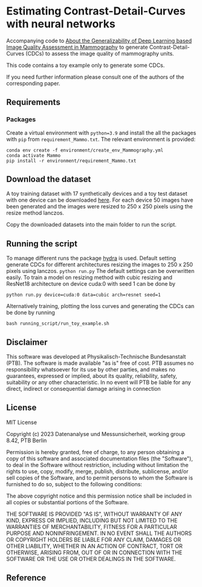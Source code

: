 # Estimating Contrast-Detail-Curves with neural networks 
Accompanying code to [About the Generalizability of Deep Learning based Image
Quality Assessment in Mammography]() to generate Contrast-Detail-Curves (CDCs) to assess the image quality of mammography units.

This code contains a toy example only to generate some CDCs.

If you need further information please consult one of the authors of the corresponding paper. 

## Requirements

### Packages
Create a virtual environment with `python=3.9` and install the all the packages with `pip` from `requirement_Mammo.txt`. The relevant environment is provided:
```
conda env create -f environment/create_env_Mammography.yml
conda activate Mammo
pip install -r environment/requirement_Mammo.txt
```

## Download the dataset
A toy training dataset with 17 synthetically devices and a toy test dataset with one device can be downloaded [here](https://box.ptb.de/getlink/fiKj1VjQtN6V2iCZgZ7PK6eB/). For each device 50 images have been generated and the images were resized to 250 x 250 pixels using the resize method lanczos.

Copy the downloaded datasets into the main folder to run the script.

## Running the script
To manage different runs the package [hydra](https://hydra.cc/docs/intro/) is used. Default setting generate CDCs for different architectures resizing the images to 250 x 250 pixels using lanczos. 
```python run.py```
The default settings can be overwritten easily. To train a model on resizing method with cubic resizing and ResNet18 architecture on device cuda:0 with seed 1 can be done by
```
python run.py device=cuda:0 data=cubic arch=resnet seed=1
```

Alternatively training, plotting the loss curves and generating the CDCs can be done by running
```
bash running_script/run_toy_example.sh
``` 

## Disclaimer
This software was developed at Physikalisch-Technische Bundesanstalt
(PTB). The software is made available "as is" free of cost. PTB assumes
no responsibility whatsoever for its use by other parties, and makes no
guarantees, expressed or implied, about its quality, reliability, safety,
suitability or any other characteristic. In no event will PTB be liable
for any direct, indirect or consequential damage arising in connection

## License
MIT License

Copyright (c) 2023 Datenanalyse und Messunsicherheit, working group 8.42, PTB Berlin

Permission is hereby granted, free of charge, to any person obtaining a copy of this software and associated documentation files (the "Software"), to deal in the Software without restriction, including without limitation the rights to use, copy, modify, merge, publish, distribute, sublicense, and/or sell
copies of the Software, and to permit persons to whom the Software is furnished to do so, subject to the following conditions:

The above copyright notice and this permission notice shall be included in all copies or substantial portions of the Software.

THE SOFTWARE IS PROVIDED "AS IS", WITHOUT WARRANTY OF ANY KIND, EXPRESS OR IMPLIED, INCLUDING BUT NOT LIMITED TO THE WARRANTIES OF MERCHANTABILITY,
FITNESS FOR A PARTICULAR PURPOSE AND NONINFRINGEMENT. IN NO EVENT SHALL THE
AUTHORS OR COPYRIGHT HOLDERS BE LIABLE FOR ANY CLAIM, DAMAGES OR OTHER
LIABILITY, WHETHER IN AN ACTION OF CONTRACT, TORT OR OTHERWISE, ARISING FROM,
OUT OF OR IN CONNECTION WITH THE SOFTWARE OR THE USE OR OTHER DEALINGS IN THE
SOFTWARE.

## Reference
